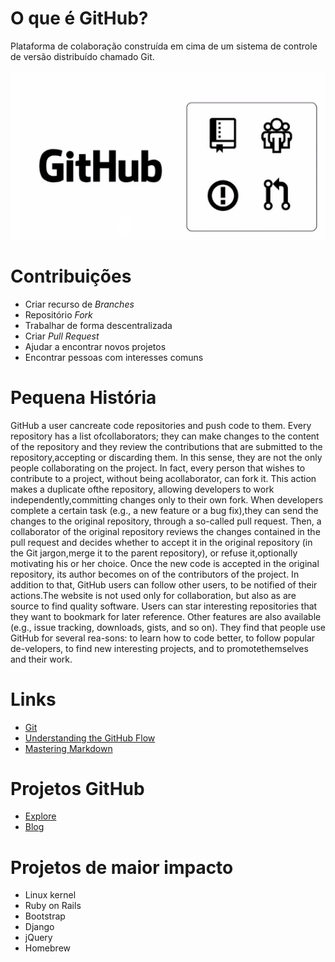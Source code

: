 # O que é GitHub?

Plataforma de colaboração construída em cima de um sistema de controle de versão distribuído chamado Git.

![Features](/git.png)

# Contribuições
- Criar recurso de *Branches*
- Repositório *Fork*
- Trabalhar de forma descentralizada
- Criar *Pull Request*
- Ajudar a encontrar novos projetos
- Encontrar pessoas com interesses comuns

# Pequena História
GitHub a user cancreate code repositories and push code to them.  Every repository has a list ofcollaborators; they can make changes to the content of the repository and they review the contributions that are submitted to the repository,accepting or discarding them. In this sense, they are not the only people collaborating on the project.  In fact, every person that wishes to contribute to a project,  without being acollaborator, can fork it.  This action makes a duplicate ofthe repository, allowing developers to work independently,committing changes only to their own fork.  When developers complete a certain task (e.g., a new feature or a bug fix),they can send the changes to the original repository, through a so-called pull request. Then, a collaborator of the original repository reviews the changes contained in the pull request and decides whether to accept it in the original repository (in the Git jargon,merge it to the parent repository), or refuse it,optionally motivating his or her choice.  Once the new code is accepted in the original repository, its author becomes on of the contributors of the project. In addition to that, GitHub users can follow other users, to be notified of their actions.The website is not used only for collaboration, but also as are source to find quality software.  Users can star interesting repositories that they want to bookmark for later reference. Other features are also available (e.g., issue tracking, downloads, gists, and so on).
They  find  that  people  use  GitHub  for  several  rea-sons:   to  learn  how  to  code  better,  to  follow  popular  de-velopers,  to  find  new  interesting  projects,  and  to  promotethemselves  and  their  work.  

# Links
- [Git](www.git-scm.com)
- [Understanding the GitHub Flow](https://guides.github.com/introduction/flow/)
- [Mastering Markdown](https://guides.github.com/features/mastering-markdown/)

# Projetos GitHub
- [Explore](https://github.com/explore)
- [Blog](https://github.com/blog/)

# Projetos de maior impacto
- Linux kernel 
- Ruby on Rails
- Bootstrap
- Django
- jQuery
- Homebrew
